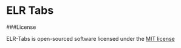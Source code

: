 # ELR Tabs

###License

ELR-Tabs is open-sourced software licensed under the [MIT license](http://opensource.org/licenses/MIT)